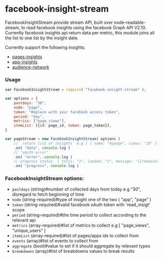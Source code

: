 # facebook-insight-stream
FacebookInsightStream provide stream API, built over node-readable-stream, to read facebook insights
using the facebook Graph API V2.10.
Currently facebook insights api return data per metric, this module joins all the list
to one list by the insight date.

Currently support the following insights:

* [pages-insights]( https://developers.facebook.com/docs/graph-api/reference/v2.10/page/insights/ )
* [app-insights](https://developers.facebook.com/docs/graph-api/reference/v2.10/insights/)
* [audience-network](https://developers.facebook.com/docs/audience-network/reporting-api)

### Usage

```javascript
var FacebookInsightStream = require( "facebook-insight-stream" );

var options = {
    pastdays: "30",
    node: "page",
    token: "Replace with your facebook access token",
    period: "day",
    metrics: ["page_views"],
    itemList: [{id: page_id, token: page_token}],
}

var pageStream = new FacebookInsightStream( options )
    //  return list of insights  e.g [ { name: "mypage", views: "10" } ]
    .on( "data", console.log )
    // "oAuth error"
    .on( "error", console.log )
    // progress status  { total: "2", loaded: "1", message: "{{remaining}} pages remain"  }
    .on( "progress", console.log )
```

### FacebookInsightStream options:

* `pastdays` (string)#number of collected days from today e.g "30", disregard to fetch beginning of time
* `node` (string-required)#type of insight one of the two ( "app", "page" )
* `token` (string-required)#valid facebook oAuth token with 'read_insigt' scope
* `period` (string-required)#the time period to collect according to the relevant api
* `metrics` (array-required)#list of metrics to collect e.g [ "page_views", "unique_users" ]
* `itemList` (array-required)#list of pages/apps ids to collect from
* `events` (array)#list of events to collect from
* `aggregate` (bool)#value to set if it should aggregate by relevant types
* `breakdowns` (array)#list of breakdowns values to break results
